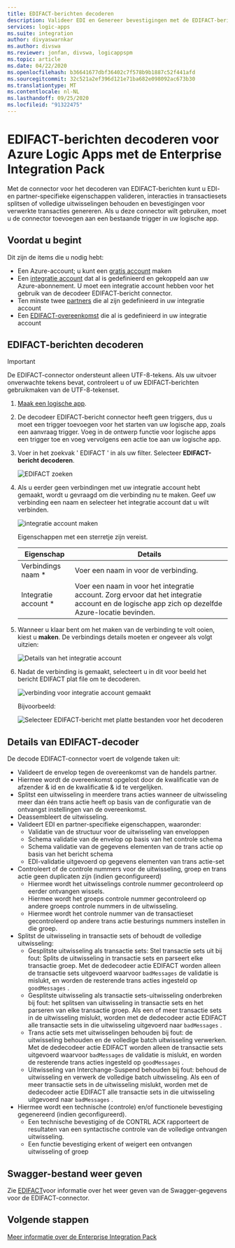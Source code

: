```yaml
---
title: EDIFACT-berichten decoderen
description: Valideer EDI en Genereer bevestigingen met de EDIFACT-bericht decoder voor Azure Logic Apps met Enterprise Integration Pack
services: logic-apps
ms.suite: integration
author: divyaswarnkar
ms.author: divswa
ms.reviewer: jonfan, divswa, logicappspm
ms.topic: article
ms.date: 04/22/2020
ms.openlocfilehash: b36641677dbf36402c7f578b9b1887c52f441afd
ms.sourcegitcommit: 32c521a2ef396d121e71ba682e098092ac673b30
ms.translationtype: MT
ms.contentlocale: nl-NL
ms.lasthandoff: 09/25/2020
ms.locfileid: "91322475"
---
```

# <a name="decode-edifact-messages-for-azure-logic-apps-with-the-enterprise-integration-pack"></a>EDIFACT-berichten decoderen voor Azure Logic Apps met de Enterprise Integration Pack

Met de connector voor het decoderen van EDIFACT-berichten kunt u EDI- en partner-specifieke eigenschappen valideren, interacties in transactiesets splitsen of volledige uitwisselingen behouden en bevestigingen voor verwerkte transacties genereren. Als u deze connector wilt gebruiken, moet u de connector toevoegen aan een bestaande trigger in uw logische app.

## <a name="before-you-start"></a>Voordat u begint

Dit zijn de items die u nodig hebt:

* Een Azure-account; u kunt een [gratis account](https://azure.microsoft.com/free) maken
* Een [integratie account](logic-apps-enterprise-integration-create-integration-account.md) dat al is gedefinieerd en gekoppeld aan uw Azure-abonnement. U moet een integratie account hebben voor het gebruik van de decodeer EDIFACT-bericht connector. 
* Ten minste twee [partners](logic-apps-enterprise-integration-partners.md) die al zijn gedefinieerd in uw integratie account
* Een [EDIFACT-overeenkomst](logic-apps-enterprise-integration-edifact.md) die al is gedefinieerd in uw integratie account

## <a name="decode-edifact-messages"></a>EDIFACT-berichten decoderen

> [!IMPORTANT]
> De EDIFACT-connector ondersteunt alleen UTF-8-tekens.
> Als uw uitvoer onverwachte tekens bevat, controleert u of uw EDIFACT-berichten gebruikmaken van de UTF-8-tekenset. 

1. [Maak een logische app](quickstart-create-first-logic-app-workflow.md).

2. De decodeer EDIFACT-bericht connector heeft geen triggers, dus u moet een trigger toevoegen voor het starten van uw logische app, zoals een aanvraag trigger. Voeg in de ontwerp functie voor logische apps een trigger toe en voeg vervolgens een actie toe aan uw logische app.

3. Voer in het zoekvak ' EDIFACT ' in als uw filter. Selecteer **EDIFACT-bericht decoderen**.
   
    ![EDIFACT zoeken](./media/logic-apps-enterprise-integration-edifact-decode/edifactdecodeimage1.png)

3. Als u eerder geen verbindingen met uw integratie account hebt gemaakt, wordt u gevraagd om die verbinding nu te maken. Geef uw verbinding een naam en selecteer het integratie account dat u wilt verbinden.
   
    ![integratie account maken](./media/logic-apps-enterprise-integration-edifact-decode/edifactdecodeimage2.png)

    Eigenschappen met een sterretje zijn vereist.

    | Eigenschap | Details |
    | --- | --- |
    | Verbindings naam * |Voer een naam in voor de verbinding. |
    | Integratie account * |Voer een naam in voor het integratie account. Zorg ervoor dat het integratie account en de logische app zich op dezelfde Azure-locatie bevinden. |

4. Wanneer u klaar bent om het maken van de verbinding te volt ooien, kiest u **maken**. De verbindings details moeten er ongeveer als volgt uitzien:

    ![Details van het integratie account](./media/logic-apps-enterprise-integration-edifact-decode/edifactdecodeimage3.png)  

5. Nadat de verbinding is gemaakt, selecteert u in dit voor beeld het bericht EDIFACT plat file om te decoderen.

    ![verbinding voor integratie account gemaakt](./media/logic-apps-enterprise-integration-edifact-decode/edifactdecodeimage4.png)  

    Bijvoorbeeld:

    ![Selecteer EDIFACT-bericht met platte bestanden voor het decoderen](./media/logic-apps-enterprise-integration-edifact-decode/edifactdecodeimage5.png)  

## <a name="edifact-decoder-details"></a>Details van EDIFACT-decoder

De decode EDIFACT-connector voert de volgende taken uit: 

* Valideert de envelop tegen de overeenkomst van de handels partner.
* Hiermee wordt de overeenkomst opgelost door de kwalificatie van de afzender & id en de kwalificatie & id te vergelijken.
* Splitst een uitwisseling in meerdere trans acties wanneer de uitwisseling meer dan één trans actie heeft op basis van de configuratie van de ontvangst instellingen van de overeenkomst.
* Deassembleert de uitwisseling.
* Valideert EDI en partner-specifieke eigenschappen, waaronder:
  * Validatie van de structuur voor de uitwisseling van enveloppen
  * Schema validatie van de envelop op basis van het controle schema
  * Schema validatie van de gegevens elementen van de trans actie op basis van het bericht schema
  * EDI-validatie uitgevoerd op gegevens elementen van trans actie-set
* Controleert of de controle nummers voor de uitwisseling, groep en trans actie geen duplicaten zijn (indien geconfigureerd) 
  * Hiermee wordt het uitwisselings controle nummer gecontroleerd op eerder ontvangen wissels. 
  * Hiermee wordt het groeps controle nummer gecontroleerd op andere groeps controle nummers in de uitwisseling. 
  * Hiermee wordt het controle nummer van de transactieset gecontroleerd op andere trans actie besturings nummers instellen in die groep.
* Splitst de uitwisseling in transactie sets of behoudt de volledige uitwisseling:
  * Gesplitste uitwisseling als transactie sets: Stel transactie sets uit bij fout: Splits de uitwisseling in transactie sets en parseert elke transactie groep. 
  Met de dedecodeer actie EDIFACT worden alleen de transactie sets uitgevoerd waarvoor `badMessages` de validatie is mislukt, en worden de resterende trans acties ingesteld op `goodMessages` .
  * Gesplitste uitwisseling als transactie sets-uitwisseling onderbreken bij fout: het splitsen van uitwisseling in transactie sets en het parseren van elke transactie groep. 
  Als een of meer transactie sets in de uitwisseling mislukt, worden met de dedecodeer actie EDIFACT alle transactie sets in die uitwisseling uitgevoerd naar `badMessages` .
  * Trans actie sets met uitwisselingen behouden bij fout: de uitwisseling behouden en de volledige batch uitwisseling verwerken. 
  Met de dedecodeer actie EDIFACT worden alleen de transactie sets uitgevoerd waarvoor `badMessages` de validatie is mislukt, en worden de resterende trans acties ingesteld op `goodMessages` .
  * Uitwisseling van Interchange-Suspend behouden bij fout: behoud de uitwisseling en verwerk de volledige batch uitwisseling. 
  Als een of meer transactie sets in de uitwisseling mislukt, worden met de dedecodeer actie EDIFACT alle transactie sets in die uitwisseling uitgevoerd naar `badMessages` .
* Hiermee wordt een technische (controle) en/of functionele bevestiging gegenereerd (indien geconfigureerd).
  * Een technische bevestiging of de CONTRL ACK rapporteert de resultaten van een syntactische controle van de volledige ontvangen uitwisseling.
  * Een functie bevestiging erkent of weigert een ontvangen uitwisseling of groep

## <a name="view-swagger-file"></a>Swagger-bestand weer geven
Zie [EDIFACT](/connectors/edifact/)voor informatie over het weer geven van de Swagger-gegevens voor de EDIFACT-connector.

## <a name="next-steps"></a>Volgende stappen
[Meer informatie over de Enterprise Integration Pack](logic-apps-enterprise-integration-overview.md "Meer informatie over Enterprise Integration Pack") 

